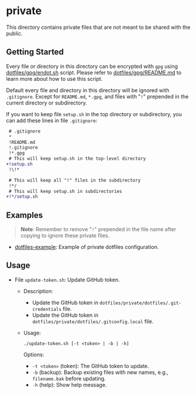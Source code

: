 # private

This directory contains private files that are not meant to be shared with the
public.

## Getting Started

Every file or directory in this directory can be encrypted with `gpg` using
[dotfiles/gpg/endot.sh](../gpg/endot.sh) script. Please refer to
[dotfiles/gpg/README.md](../gpg/README.md) to learn more about how to use this
script.

Default every file and directory in this directory will be ignored with
`.gitignore`. Except for `README.md`, `*.gpg`, and files with "`!`" prepended in
the current directory or subdirectory.

If you want to keep file `setup.sh` in the top directory or subdirectory, you
can add these lines in file `.gitignore`:

```diff
 # .gitignore
 *
 !README.md
 !.gitignore
 !*.gpg
 # This will keep setup.sh in the top-level directory
+!setup.sh
 !\!*

 # This will keep all "!" files in the subdirectory
 !*/
 # This will keep setup.sh in subdirectories
+!*/setup.sh

```

## Examples

> **Note**: Remember to remove "`!`" prepended in the file name after copying to
> ignore these private files.

- [dotfiles-example](./dotfiles-example): Example of private dotfiles
  configuration.

## Usage

- File `update-token.sh`: Update GitHub token.

  - Description:

    - Update the GitHub token in `dotfiles/private/dotfiles/.git-credentials`
      file.
    - Update the GitHub token in `dotfiles/private/dotfiles/.gitconfig.local`
      file.

  - Usage:

    ```
    ./update-token.sh [-t <token> | -b | -h]
    ```

    Options:

    - `-t <token>` (token): The GitHub token to update.
    - `-b` (backup): Backup existing files with new names, e.g., `filename.bak`
      before updating.
    - `-h` (help): Show help message.
